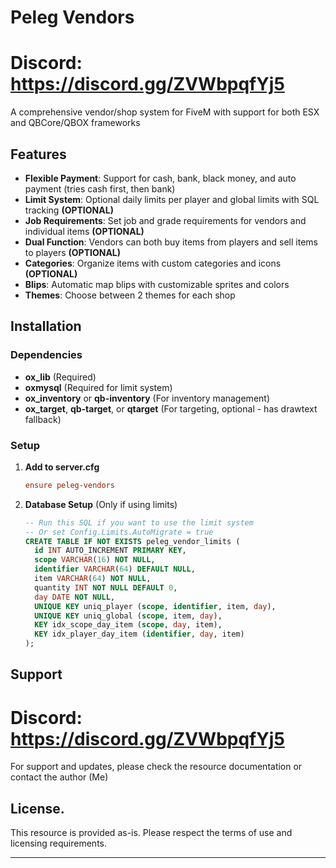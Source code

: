 # Peleg Vendors
# Discord: https://discord.gg/ZVWbpqfYj5
A comprehensive vendor/shop system for FiveM with support for both ESX and QBCore/QBOX frameworks

## Features

- **Flexible Payment**: Support for cash, bank, black money, and auto payment (tries cash first, then bank)
- **Limit System**: Optional daily limits per player and global limits with SQL tracking **(OPTIONAL)**
- **Job Requirements**: Set job and grade requirements for vendors and individual items **(OPTIONAL)**
- **Dual Function**: Vendors can both buy items from players and sell items to players **(OPTIONAL)**
- **Categories**: Organize items with custom categories and icons **(OPTIONAL)**
- **Blips**: Automatic map blips with customizable sprites and colors
- **Themes**: Choose between 2 themes for each shop 

## Installation

### Dependencies

- **ox_lib** (Required)
- **oxmysql** (Required for limit system)
- **ox_inventory** or **qb-inventory** (For inventory management)
- **ox_target**, **qb-target**, or **qtarget** (For targeting, optional - has drawtext fallback)

### Setup

1. **Add to server.cfg**
   ```cfg
   ensure peleg-vendors
   ```

2. **Database Setup** (Only if using limits)
   ```sql
   -- Run this SQL if you want to use the limit system
   -- Or set Config.Limits.AutoMigrate = true
   CREATE TABLE IF NOT EXISTS peleg_vendor_limits (
     id INT AUTO_INCREMENT PRIMARY KEY,
     scope VARCHAR(16) NOT NULL,        
     identifier VARCHAR(64) DEFAULT NULL, 
     item VARCHAR(64) NOT NULL,
     quantity INT NOT NULL DEFAULT 0,
     day DATE NOT NULL,
     UNIQUE KEY uniq_player (scope, identifier, item, day),
     UNIQUE KEY uniq_global (scope, item, day),
     KEY idx_scope_day_item (scope, day, item),
     KEY idx_player_day_item (identifier, day, item)
   );
   ```

## Support
# Discord: https://discord.gg/ZVWbpqfYj5
For support and updates, please check the resource documentation or contact the author (Me)

## License.

This resource is provided as-is. Please respect the terms of use and licensing requirements.

---
